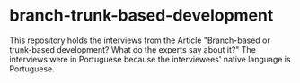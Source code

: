 # branch-trunk-based-development
This repository holds the interviews from the Article "Branch-based or trunk-based development?  What do the experts say about it?"
The interviews were in Portuguese because the interviewees' native language is Portuguese.
